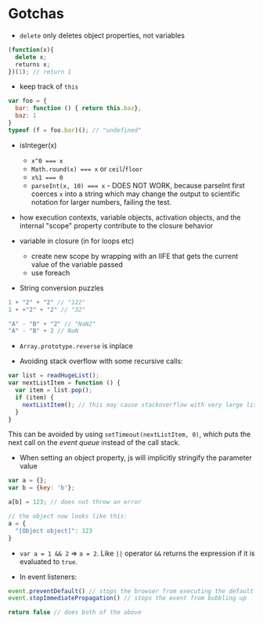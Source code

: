 # Gotchas

- `delete` only deletes object properties, not variables
```js
(function(x){
  delete x;
  returns x;
})(1); // return 1
```

- keep track of `this`
```js
var foo = {
  bar: function () { return this.baz},
  baz: 1
}
typeof (f = foo.bar)(); // "undefined"
```

- isInteger(x)
  - `x^0 === x`
  - `Math.round(x) === x` or `ceil`/`floor`
  - `x%1 === 0`
  - `parseInt(x, 10) === x` - DOES NOT WORK, because parseInt first coerces `x` into a string which may change the output to scientific notation for larger numbers, failing the test.

- how execution contexts, variable objects, activation objects, and the internal "scope" property contribute to the closure behavior

- variable in closure (in for loops etc)
  - create new scope by wrapping with an IIFE that gets the current value of the variable passed
  - use foreach

- String conversion puzzles
```js
1 + "2" + "2" // "122"
1 + +"2" + "2" // "32"

"A" - "B" + "2" // "NaN2"
"A" - "B" + 2 // NaN
```

- `Array.prototype.reverse` is inplace

- Avoiding stack overflow with some recursive calls:
```js
var list = readHugeList();
var nextListItem = function () {
  var item = list.pop();
  if (item) {
    nextListItem(); // this may cause stackoverflow with very large lists
  }
}
```
This can be avoided by using `setTimeout(nextListItem, 0)`, which puts the next call on the *event queue* instead of the call stack.

- When setting an object property, js will implicitly stringify the parameter value
```js
var a = {};
var b = {key: 'b'};

a[b] = 123; // does not throw an error

// the object now looks like this:
a = {
  "[Object object]": 123
}
```

- `var a = 1 && 2` => `a = 2`. Like `||` operator `&&` returns the expression if it is evaluated to `true`.

- In event listeners:
```js
event.preventDefault() // stops the browser from executing the default action related to the event
event.stopImmediatePropagation() // stops the event from bubbling up

return false // does both of the above
```